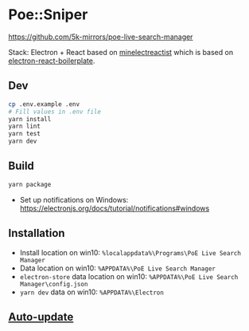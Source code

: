 # Poe::Sniper

https://github.com/5k-mirrors/poe-live-search-manager

Stack: Electron + React based on [minelectreactist](https://github.com/gomorizsolt/minelectreactist) which is based on [electron-react-boilerplate](https://github.com/electron-react-boilerplate/electron-react-boilerplate).

## Dev

```bash
cp .env.example .env
# Fill values in .env file
yarn install
yarn lint
yarn test
yarn dev
```

## Build

```bash
yarn package
```

- Set up notifications on Windows: https://electronjs.org/docs/tutorial/notifications#windows

## Installation

- Install location on win10: `%localappdata%\Programs\PoE Live Search Manager`
- Data location on win10: `%APPDATA%\PoE Live Search Manager`
- `electron-store` data location on win10: `%APPDATA%\PoE Live Search Manager\config.json`
- `yarn dev` data on win10: `%APPDATA%\Electron`

## [Auto-update](doc/auto-update.md)
